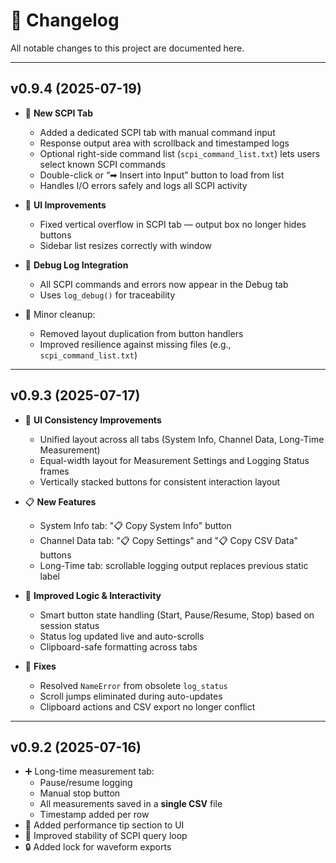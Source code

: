 # 📖 Changelog

All notable changes to this project are documented here.

---

## v0.9.4 (2025-07-19)

- 🧪 **New SCPI Tab**
  - Added a dedicated SCPI tab with manual command input
  - Response output area with scrollback and timestamped logs
  - Optional right-side command list (`scpi_command_list.txt`) lets users select known SCPI commands
  - Double-click or “➡ Insert into Input” button to load from list
  - Handles I/O errors safely and logs all SCPI activity

- 🧱 **UI Improvements**
  - Fixed vertical overflow in SCPI tab — output box no longer hides buttons
  - Sidebar list resizes correctly with window

- 🐞 **Debug Log Integration**
  - All SCPI commands and errors now appear in the Debug tab
  - Uses `log_debug()` for traceability

- 🧼 Minor cleanup:
  - Removed layout duplication from button handlers
  - Improved resilience against missing files (e.g., `scpi_command_list.txt`)

---

## v0.9.3 (2025-07-17)

- 🎨 **UI Consistency Improvements**
  - Unified layout across all tabs (System Info, Channel Data, Long-Time Measurement)
  - Equal-width layout for Measurement Settings and Logging Status frames
  - Vertically stacked buttons for consistent interaction layout

- 📋 **New Features**
  - System Info tab: "📋 Copy System Info" button
  - Channel Data tab: "📋 Copy Settings" and "📋 Copy CSV Data" buttons
  - Long-Time tab: scrollable logging output replaces previous static label

- 🧠 **Improved Logic & Interactivity**
  - Smart button state handling (Start, Pause/Resume, Stop) based on session status
  - Status log updated live and auto-scrolls
  - Clipboard-safe formatting across tabs

- 🐞 **Fixes**
  - Resolved `NameError` from obsolete `log_status`
  - Scroll jumps eliminated during auto-updates
  - Clipboard actions and CSV export no longer conflict

---

## v0.9.2 (2025-07-16)

- ➕ Long-time measurement tab:
  - Pause/resume logging
  - Manual stop button
  - All measurements saved in a **single CSV** file
  - Timestamp added per row
- 📏 Added performance tip section to UI
- 🐞 Improved stability of SCPI query loop
- 🔒 Added lock for waveform exports
